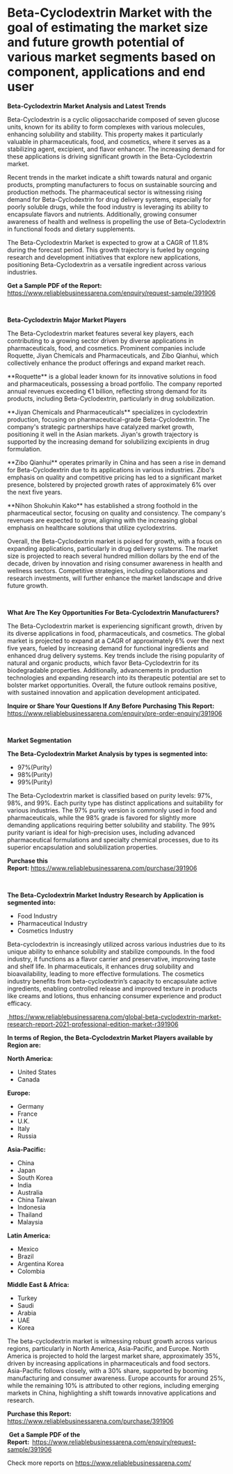 <p><h1>Beta-Cyclodextrin Market with the goal of estimating the market size and future growth potential of various market segments based on component, applications and end user</h1></p><p><strong>Beta-Cyclodextrin Market Analysis and Latest Trends</strong></p>
<p><p>Beta-Cyclodextrin is a cyclic oligosaccharide composed of seven glucose units, known for its ability to form complexes with various molecules, enhancing solubility and stability. This property makes it particularly valuable in pharmaceuticals, food, and cosmetics, where it serves as a stabilizing agent, excipient, and flavor enhancer. The increasing demand for these applications is driving significant growth in the Beta-Cyclodextrin market.</p><p>Recent trends in the market indicate a shift towards natural and organic products, prompting manufacturers to focus on sustainable sourcing and production methods. The pharmaceutical sector is witnessing rising demand for Beta-Cyclodextrin for drug delivery systems, especially for poorly soluble drugs, while the food industry is leveraging its ability to encapsulate flavors and nutrients. Additionally, growing consumer awareness of health and wellness is propelling the use of Beta-Cyclodextrin in functional foods and dietary supplements.</p><p>The Beta-Cyclodextrin Market is expected to grow at a CAGR of 11.8% during the forecast period. This growth trajectory is fueled by ongoing research and development initiatives that explore new applications, positioning Beta-Cyclodextrin as a versatile ingredient across various industries.</p></p>
<p><strong>Get a Sample PDF of the Report:&nbsp;</strong> <a href="https://www.reliablebusinessarena.com/enquiry/request-sample/391906?utm_campaign=1891&utm_medium=2&utm_source=Github&utm_content=ia&utm_term=29032025&utm_id=beta-cyclodextrin">https://www.reliablebusinessarena.com/enquiry/request-sample/391906</a></p>
<p>&nbsp;</p>
<p><strong>Beta-Cyclodextrin Major Market Players</strong></p>
<p><p>The Beta-Cyclodextrin market features several key players, each contributing to a growing sector driven by diverse applications in pharmaceuticals, food, and cosmetics. Prominent companies include Roquette, Jiyan Chemicals and Pharmaceuticals, and Zibo Qianhui, which collectively enhance the product offerings and expand market reach.</p><p>**Roquette** is a global leader known for its innovative solutions in food and pharmaceuticals, possessing a broad portfolio. The company reported annual revenues exceeding €1 billion, reflecting strong demand for its products, including Beta-Cyclodextrin, particularly in drug solubilization.</p><p>**Jiyan Chemicals and Pharmaceuticals** specializes in cyclodextrin production, focusing on pharmaceutical-grade Beta-Cyclodextrin. The company's strategic partnerships have catalyzed market growth, positioning it well in the Asian markets. Jiyan's growth trajectory is supported by the increasing demand for solubilizing excipients in drug formulation.</p><p>**Zibo Qianhui** operates primarily in China and has seen a rise in demand for Beta-Cyclodextrin due to its applications in various industries. Zibo's emphasis on quality and competitive pricing has led to a significant market presence, bolstered by projected growth rates of approximately 6% over the next five years.</p><p>**Nihon Shokuhin Kako** has established a strong foothold in the pharmaceutical sector, focusing on quality and consistency. The company's revenues are expected to grow, aligning with the increasing global emphasis on healthcare solutions that utilize cyclodextrins.</p><p>Overall, the Beta-Cyclodextrin market is poised for growth, with a focus on expanding applications, particularly in drug delivery systems. The market size is projected to reach several hundred million dollars by the end of the decade, driven by innovation and rising consumer awareness in health and wellness sectors. Competitive strategies, including collaborations and research investments, will further enhance the market landscape and drive future growth.</p></p>
<p>&nbsp;</p>
<p><strong>What Are The Key Opportunities For Beta-Cyclodextrin Manufacturers?</strong></p>
<p><p>The Beta-Cyclodextrin market is experiencing significant growth, driven by its diverse applications in food, pharmaceuticals, and cosmetics. The global market is projected to expand at a CAGR of approximately 6% over the next five years, fueled by increasing demand for functional ingredients and enhanced drug delivery systems. Key trends include the rising popularity of natural and organic products, which favor Beta-Cyclodextrin for its biodegradable properties. Additionally, advancements in production technologies and expanding research into its therapeutic potential are set to bolster market opportunities. Overall, the future outlook remains positive, with sustained innovation and application development anticipated.</p></p>
<p><strong>Inquire or Share Your Questions If Any Before Purchasing This Report:</strong> <a href="https://www.reliablebusinessarena.com/enquiry/pre-order-enquiry/391906?utm_campaign=1891&utm_medium=2&utm_source=Github&utm_content=ia&utm_term=29032025&utm_id=beta-cyclodextrin">https://www.reliablebusinessarena.com/enquiry/pre-order-enquiry/391906</a></p>
<p>&nbsp;</p>
<p><strong>Market Segmentation</strong></p>
<p><strong>The Beta-Cyclodextrin Market Analysis by types is segmented into:</strong></p>
<p><ul><li>97%(Purity)</li><li>98%(Purity)</li><li>99%(Purity)</li></ul></p>
<p><p>The Beta-Cyclodextrin market is classified based on purity levels: 97%, 98%, and 99%. Each purity type has distinct applications and suitability for various industries. The 97% purity version is commonly used in food and pharmaceuticals, while the 98% grade is favored for slightly more demanding applications requiring better solubility and stability. The 99% purity variant is ideal for high-precision uses, including advanced pharmaceutical formulations and specialty chemical processes, due to its superior encapsulation and solubilization properties.</p></p>
<p><strong>Purchase this Report:&nbsp;</strong><a href="https://www.reliablebusinessarena.com/purchase/391906?utm_campaign=1891&utm_medium=2&utm_source=Github&utm_content=ia&utm_term=29032025&utm_id=beta-cyclodextrin">https://www.reliablebusinessarena.com/purchase/391906</a></p>
<p>&nbsp;</p>
<p><strong>The Beta-Cyclodextrin Market Industry Research by Application is segmented into:</strong></p>
<p><ul><li>Food Industry</li><li>Pharmaceutical Industry</li><li>Cosmetics Industry</li></ul></p>
<p><p>Beta-cyclodextrin is increasingly utilized across various industries due to its unique ability to enhance solubility and stabilize compounds. In the food industry, it functions as a flavor carrier and preservative, improving taste and shelf life. In pharmaceuticals, it enhances drug solubility and bioavailability, leading to more effective formulations. The cosmetics industry benefits from beta-cyclodextrin’s capacity to encapsulate active ingredients, enabling controlled release and improved texture in products like creams and lotions, thus enhancing consumer experience and product efficacy.</p></p>
<p><a href="https://www.reliablebusinessarena.com/global-beta-cyclodextrin-market-research-report-2021-professional-edition-market-r391906?utm_campaign=1891&utm_medium=2&utm_source=Github&utm_content=ia&utm_term=29032025&utm_id=beta-cyclodextrin">&nbsp;https://www.reliablebusinessarena.com/global-beta-cyclodextrin-market-research-report-2021-professional-edition-market-r391906</a></p>
<p><strong>In terms of Region, the Beta-Cyclodextrin Market Players available by Region are:</strong></p>
<p>
    <p> <strong> North America: </strong>
        <ul>
            <li>United States</li>
            <li>Canada</li>
        </ul>
        </p> 
    <p> <strong> Europe: </strong>
        <ul>
            <li>Germany</li>
            <li>France</li>
            <li>U.K.</li>
            <li>Italy</li>
            <li>Russia</li>
        </ul>
        </p> 
    <p> <strong> Asia-Pacific: </strong>
        <ul>
            <li>China</li>
            <li>Japan</li>
            <li>South Korea</li>
            <li>India</li>
            <li>Australia</li>
            <li>China Taiwan</li>
            <li>Indonesia</li>
            <li>Thailand</li>
            <li>Malaysia</li>
        </ul>
        </p> 
    <p> <strong> Latin America: </strong>
        <ul>
            <li>Mexico</li>
            <li>Brazil</li>
            <li>Argentina Korea</li>
            <li>Colombia</li>
        </ul>
        </p> 
    <p> <strong> Middle East & Africa: </strong>
        <ul>
            <li>Turkey</li>
            <li>Saudi</li>
            <li>Arabia</li>
            <li>UAE</li>
            <li>Korea</li>
        </ul>
    </p>
    </p>
<p><p>The beta-cyclodextrin market is witnessing robust growth across various regions, particularly in North America, Asia-Pacific, and Europe. North America is projected to hold the largest market share, approximately 35%, driven by increasing applications in pharmaceuticals and food sectors. Asia-Pacific follows closely, with a 30% share, supported by booming manufacturing and consumer awareness. Europe accounts for around 25%, while the remaining 10% is attributed to other regions, including emerging markets in China, highlighting a shift towards innovative applications and research.</p></p>
<p><strong>Purchase this Report: </strong><a href="https://www.reliablebusinessarena.com/purchase/391906?utm_campaign=1891&utm_medium=2&utm_source=Github&utm_content=ia&utm_term=29032025&utm_id=beta-cyclodextrin">https://www.reliablebusinessarena.com/purchase/391906</a></p>
<p>&nbsp;<strong>Get a Sample PDF of the Report:&nbsp;&nbsp;</strong><a href="https://www.reliablebusinessarena.com/enquiry/request-sample/391906?utm_campaign=1891&utm_medium=2&utm_source=Github&utm_content=ia&utm_term=29032025&utm_id=beta-cyclodextrin">https://www.reliablebusinessarena.com/enquiry/request-sample/391906</a></p>
<p><strong></strong></p>
<p>Check more reports on <a href="https://www.reliablebusinessarena.com/?utm_campaign=1891&utm_medium=2&utm_source=Github&utm_content=ia&utm_term=29032025&utm_id=beta-cyclodextrin">https://www.reliablebusinessarena.com/</a></p>